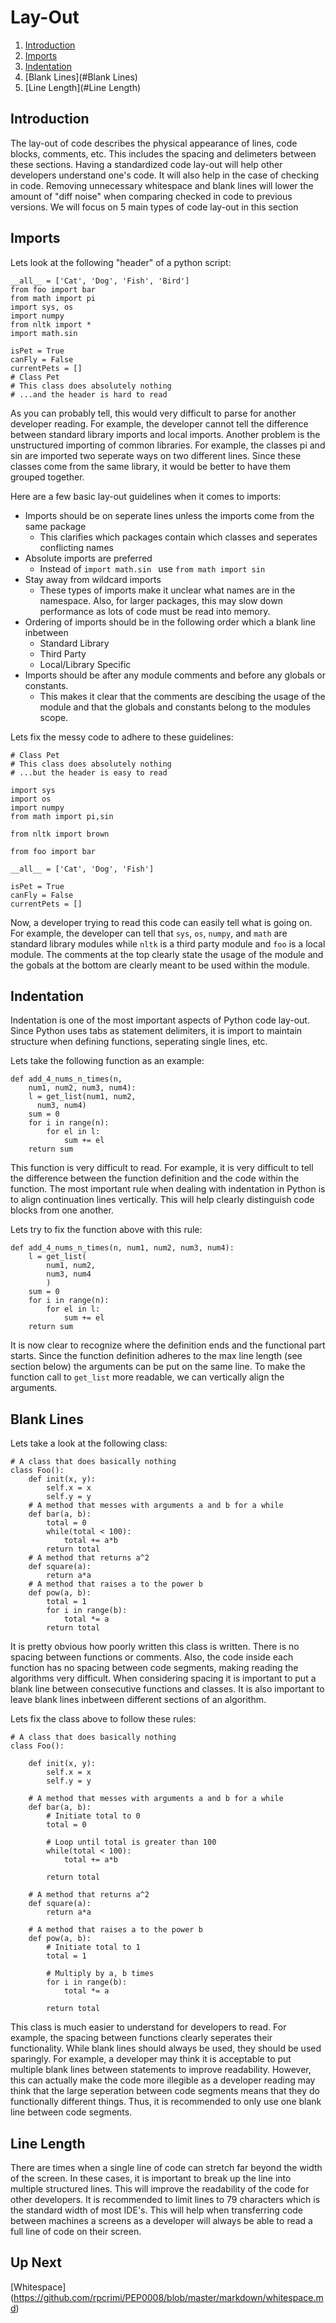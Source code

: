 # Lay-Out

1. [Introduction](#Introduction)
2. [Imports](#Imports)
3. [Indentation](#Indentation)
4. [Blank Lines](#Blank Lines)
5. [Line Length](#Line Length)

<a id="Introduction"></a>
## Introduction
The lay-out of code describes the physical appearance of lines, code blocks, comments, etc. This includes the spacing and delimeters between these sections. Having a standardized code lay-out will help other developers understand one's code. It will also help in the case of checking in code. Removing unnecessary whitespace and blank lines will lower the amount of "diff noise" when comparing checked in code to previous versions. We will focus on 5 main types of code lay-out in this section

<a id="Imports"></a>
## Imports
Lets look at the following "header" of a python script:

```
__all__ = ['Cat', 'Dog', 'Fish', 'Bird']
from foo import bar
from math import pi
import sys, os
import numpy
from nltk import *
import math.sin

isPet = True
canFly = False
currentPets = []
# Class Pet
# This class does absolutely nothing
# ...and the header is hard to read
```

As you can probably tell, this would very difficult to parse for another developer reading. For example, the developer cannot tell the difference between standard library imports and local imports. Another problem is the unstructured importing of common libraries. For example, the classes pi and sin are imported two seperate ways on two different lines. Since these classes come from the same library, it would be better to have them grouped together.

Here are a few basic lay-out guidelines when it comes to imports:

- Imports should be on seperate lines unless the imports come from the same package
	- This clarifies which packages contain which classes and seperates conflicting names
- Absolute imports are preferred
	- Instead of `import math.sin ` use `from math import sin `
- Stay away from wildcard imports
	- These types of imports make it unclear what names are in the namespace. Also, for larger packages, this may slow down performance as lots of code must be read into memory.
- Ordering of imports should be in the following order which a blank line inbetween
	- Standard Library
	- Third Party
	- Local/Library Specific
- Imports should be after any module comments and before any globals or constants.
	- This makes it clear that the comments are descibing the usage of the module and that the globals and constants belong to the modules scope.

Lets fix the messy code to adhere to these guidelines:
```
# Class Pet
# This class does absolutely nothing
# ...but the header is easy to read

import sys
import os
import numpy
from math import pi,sin

from nltk import brown

from foo import bar

__all__ = ['Cat', 'Dog', 'Fish']

isPet = True
canFly = False
currentPets = []
```

Now, a developer trying to read this code can easily tell what is going on. For example, the developer can tell that `sys`, `os`, `numpy`, and `math` are standard library modules while `nltk` is a third party module and `foo` is a local module. The comments at the top clearly state the usage of the module and the gobals at the bottom are clearly meant to be used within the module.

## Indentation

Indentation is one of the most important aspects of Python code lay-out. Since Python uses tabs as statement delimiters, it is import to maintain structure when defining functions, seperating single lines, etc.

Lets take the following function as an example:
```
def add_4_nums_n_times(n, 
	num1, num2, num3, num4):
	l = get_list(num1, num2,
	  num3, num4)
	sum = 0
	for i in range(n):
		for el in l:
			sum += el
	return sum
```

This function is very difficult to read. For example, it is very difficult to tell the difference between the function definition and the code within the function. The most important rule when dealing with indentation in Python is to align continuation lines vertically. This will help clearly distinguish code blocks from one another. 

Lets try to fix the function above with this rule:
```
def add_4_nums_n_times(n, num1, num2, num3, num4):
	l = get_list(
		num1, num2,
	  	num3, num4
	  	)
	sum = 0
	for i in range(n):
		for el in l:
			sum += el
	return sum
```
It is now clear to recognize where the definition ends and the functional part starts. Since the function definition adheres to the max line length (see section below) the arguments can be put on the same line. To make the function call to `get_list` more readable, we can vertically align the arguments.  

## Blank Lines

Lets take a look at the following class:
```
# A class that does basically nothing
class Foo():
	def init(x, y):
		self.x = x
		self.y = y
	# A method that messes with arguments a and b for a while
	def bar(a, b):	
		total = 0
		while(total < 100):
			total += a*b
		return total
	# A method that returns a^2
	def square(a):
		return a*a
	# A method that raises a to the power b
	def pow(a, b):
		total = 1
		for i in range(b):
			total *= a
		return total
```
It is pretty obvious how poorly written this class is written. There is no spacing between functions or comments. Also, the code inside each function has no spacing between code segments, making reading the algorithms very difficult. When considering spacing it is important to put a blank line between consecutive functions and classes. It is also important to leave blank lines inbetween different sections of an algorithm.

Lets fix the class above to follow these rules:
```
# A class that does basically nothing
class Foo():

	def init(x, y):
		self.x = x
		self.y = y

	# A method that messes with arguments a and b for a while
	def bar(a, b):
		# Initiate total to 0	
		total = 0

		# Loop until total is greater than 100
		while(total < 100):
			total += a*b

		return total

	# A method that returns a^2
	def square(a):
		return a*a

	# A method that raises a to the power b
	def pow(a, b):
		# Initiate total to 1
		total = 1

		# Multiply by a, b times
		for i in range(b):
			total *= a

		return total
``` 
This class is much easier to understand for developers to read. For example, the spacing between functions clearly seperates their functionality. While blank lines should always be used, they should be used sparingly. For example, a developer may think it is acceptable to put multiple blank lines between statements to improve readability. However, this can actually make the code more illegible as a developer reading may think that the large seperation between code segments means that they do functionally different things. Thus, it is recommended to only use one blank line between code segments.

## Line Length
There are times when a single line of code can stretch far beyond the width of the screen. In these cases, it is important to break up the line into multiple structured lines. This will improve the readability of the code for other developers. It is recommended to limit lines to 79 characters which is the standard width of most IDE's. This will help when transferring code between machines a screens as a developer will always be able to read a full line of code on their screen.


## Up Next
[Whitespace] (https://github.com/rpcrimi/PEP0008/blob/master/markdown/whitespace.md)